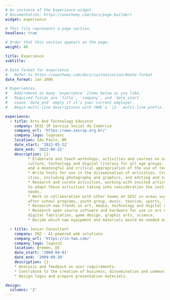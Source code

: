 ```yaml
---
# An instance of the Experience widget.
# Documentation: https://wowchemy.com/docs/page-builder/
widget: experience

# This file represents a page section.
headless: true

# Order that this section appears on the page.
weight: 40

title: Experience
subtitle:

# Date format for experience
#   Refer to https://wowchemy.com/docs/customization/#date-format
date_format: Jan 2006

# Experiences.
#   Add/remove as many `experience` items below as you like.
#   Required fields are `title`, `company`, and `date_start`.
#   Leave `date_end` empty if it's your current employer.
#   Begin multi-line descriptions with YAML's `|2-` multi-line prefix.

experience:
  - title: Arts And Technology Educator
    company: SESC SP Serviço Social do Comércio
    company_url: 'https://www.sescsp.org.br/'
    company_logo: logosesc
    location: São Paulo, BR
    date_start: '2012-05-12'
    date_end: '2022-06-22'
    description: |2-
          * Elaborate and teach workshops, activities and courses on subjects related to arts,
          culture, technology and digital literacy for all age groups. Promote social inclusion
          and a meaningful and critical appropriation of the use of technology.
          * Write texts for use in the dissemination of activities. Create materials for online activ-
          ities, including photography and graphics, and editing and narrating videos.
          * Research and curate activities, working with invited artists, teachers and specialists
          to adapt these activities taking into consideration the institution’s and the public’s
          needs.
          * Work in collaboration with other teams at SESC in areas such as social development,
          after school programs, youth group, music, tourism, sports, literature.
          * Research new trends in art, media, technology and digital culture.
          * Research open source software and hardware for use in art education, digital literacy,
          digital fabrication, game design, graphic arts, science.
          * Decide which new equipment and materials would be needed and acquired.

  - title: Junior Consultant
    company: IN2 - AI-powered web solutions
    company_url: 'https://in-two.com/'
    company_logo: logoin2
    location: Bremen, DE
    date_start: '2009-04-01'
    date_end: '2009-09-20'
    description: |2-
    * Analysis and feedback on user requirements.
    * Contribute to the creation of business, dissemination and communication plans.
    * Design logos and prepare presentation materials.

design:
  columns: '2'
---
```


